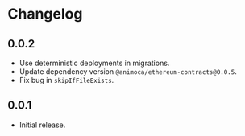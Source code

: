 # Changelog

## 0.0.2

- Use deterministic deployments in migrations.
- Update dependency version `@animoca/ethereum-contracts@0.0.5`.
- Fix bug in `skipIfFileExists`.

## 0.0.1

- Initial release.
